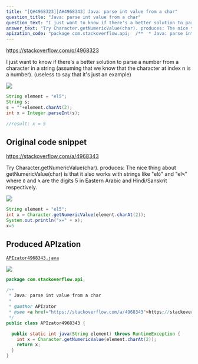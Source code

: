 ```yaml
---
title: "[Q#4968323][A#4968343] Java: parse int value from a char"
question_title: "Java: parse int value from a char"
question_text: "I just want to know if there's a better solution to parse a number from a character in a string (assuming that we know that the character at index n is a number). (useless to say that it's just an example)"
answer_text: "Try Character.getNumericValue(char). produces: The nice thing about getNumericValue(char) is that it also works with strings like \"el٥\" and \"el५\" where ٥ and ५ are the digits 5 in Eastern Arabic and Hindi/Sanskrit respectively."
apization_code: "package com.stackoverflow.api;  /**  * Java: parse int value from a char  *  * @author APIzator  * @see <a href=\"https://stackoverflow.com/a/4968343\">https://stackoverflow.com/a/4968343</a>  */ public class APIzator4968343 {    public static int java(String element) throws RuntimeException {     int x = Character.getNumericValue(element.charAt(2));     return x;   } }"
---
```


https://stackoverflow.com/q/4968323

I just want to know if there&#x27;s a better solution to parse a number from a character in a string (assuming that we know that the character at index n is a number).
(useless to say that it&#x27;s just an example)


<div class="code-logo"><img src="/stackoverflow.png" /></div>

```java
String element = "el5";
String s;
s = ""+element.charAt(2);
int x = Integer.parseInt(s);

//result: x = 5
```


## Original code snippet

https://stackoverflow.com/a/4968343

Try Character.getNumericValue(char).
produces:
The nice thing about getNumericValue(char) is that it also works with strings like &quot;el٥&quot; and &quot;el५&quot; where ٥ and ५ are the digits 5 in Eastern Arabic and Hindi/Sanskrit respectively.

<div class="code-logo"><img src="/stackoverflow.png" /></div>

```java
String element = "el5";
int x = Character.getNumericValue(element.charAt(2));
System.out.println("x=" + x);
x=5
```

## Produced APIzation

[`APIzator4968343.java`](https://github.com/pasqualesalza/apization-temp-data/raw/master/search/APIzator4968343.java)

<div class="code-logo"><img src="/apizator.png" /></div>

```java
package com.stackoverflow.api;

/**
 * Java: parse int value from a char
 *
 * @author APIzator
 * @see <a href="https://stackoverflow.com/a/4968343">https://stackoverflow.com/a/4968343</a>
 */
public class APIzator4968343 {

  public static int java(String element) throws RuntimeException {
    int x = Character.getNumericValue(element.charAt(2));
    return x;
  }
}

```